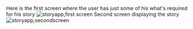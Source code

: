 Here is the first screen where the user has just some of his what's required for his story 
![storyapp,first screen](https://github.com/user-attachments/assets/b22c872e-2a57-479a-af0c-70899f5ce470)
Second screen displaying the story 
![storyapp,secondscreen](https://github.com/user-attachments/assets/fc72c0fc-23fe-47c5-b4f0-009d19b2e353)
